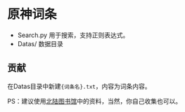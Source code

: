 # 原神词条

- Search.py
用于搜索，支持正则表达式。
- Datas/
数据目录

## 贡献
在Datas目录中新建`{词条名}.txt`，内容为词条内容。

PS：建议使用[北陆图书馆](https://wiki.biligame.com/ys/北陆图书馆)中的资料，当然，你自己收集也可以。